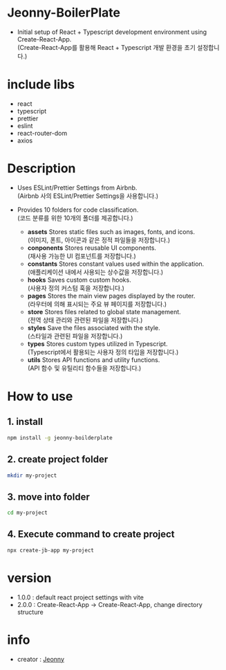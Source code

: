 # Jeonny-BoilerPlate
- Initial setup of React + Typescript development environment using Create-React-App. <br/>(Create-React-App를 활용해 React + Typescript 개발 환경을 초기 설정합니다.)

# include libs
- react
- typescript
- prettier
- eslint
- react-router-dom
- axios

# Description
- Uses ESLint/Prettier Settings from Airbnb. <br/>(Airbnb 사의 ESLint/Prettier Settings을 사용합니다.)

- Provides 10 folders for code classification. <br/>(코드 분류를 위한 10개의 폴더를 제공합니다.)
  - **assets** Stores static files such as images, fonts, and icons. <br/>(이미지, 폰트, 아이콘과 같은 정적 파일들을 저장합니다.)
  - **conponents** Stores reusable UI components. <br/>(재사용 가능한 UI 컴포넌트를 저장합니다.)
  - **constants** Stores constant values ​​used within the application. <br/>(애플리케이션 내에서 사용되는 상수값을 저장합니다.)
  - **hooks** Saves custom custom hooks. <br/>(사용자 정의 커스텀 훅을 저장합니다.)
  - **pages** Stores the main view pages displayed by the router. <br/>(라우터에 의해 표시되는 주요 뷰 페이지를 저장합니다.)
  - **store** Stores files related to global state management. <br/>(전역 상태 관리와 관련된 파일을 저장합니다.)
  - **styles** Save the files associated with the style. <br/>(스타일과 관련된 파일을 저장합니다.)
  - **types** Stores custom types utilized in Typescript. <br/>(Typescript에서 활용되는 사용자 정의 타입을 저장합니다.)
  - **utils** Stores API functions and utility functions. <br/>(API 함수 및 유틸리티 함수들을 저장합니다.)

# How to use
## 1. install
```bash
npm install -g jeonny-boilderplate
```

## 2. create project folder
```bash
mkdir my-project
```

## 3. move into folder
```bash
cd my-project
```

## 4. Execute command to create project
```bash
npx create-jb-app my-project
```

# version
- 1.0.0 : default react project settings with vite
- 2.0.0 : Create-React-App -> Create-React-App, change directory structure

# info
- creator : [Jeonny](https://github.com/wjs5025/)